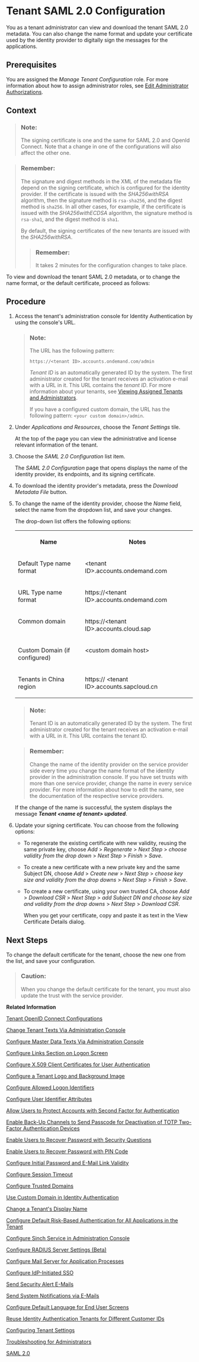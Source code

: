 <!-- loioe81a19b0067f4646982d7200a8dab3ca -->

# Tenant SAML 2.0 Configuration

You as a tenant administrator can view and download the tenant SAML 2.0 metadata. You can also change the name format and update your certificate used by the identity provider to digitally sign the messages for the applications.



<a name="loioe81a19b0067f4646982d7200a8dab3ca__prereq_wcy_1vf_ppb"/>

## Prerequisites

You are assigned the *Manage Tenant Configuration* role. For more information about how to assign administrator roles, see [Edit Administrator Authorizations](edit-administrator-authorizations-86ee374.md).



## Context

> ### Note:  
> The signing certificate is one and the same for SAML 2.0 and OpenId Connect. Note that a change in one of the configurations will also affect the other one.

> ### Remember:  
> The signature and digest methods in the XML of the metadata file depend on the signing certificate, which is configured for the identity provider. If the certificate is issued with the *SHA256withRSA* algorithm, then the signature method is `rsa-sha256`, and the digest method is `sha256`. In all other cases, for example, if the certificate is issued with the *SHA256withECDSA* algorithm, the signature method is `rsa-sha1`, and the digest method is `sha1`.
> 
> By default, the signing certificates of the new tenants are issued with the *SHA256withRSA*.
> 
> > ### Remember:  
> > It takes 2 minutes for the configuration changes to take place.

To view and download the tenant SAML 2.0 metadata, or to change the name format, or the default certificate, proceed as follows:



## Procedure

1.  Access the tenant's administration console for Identity Authentication by using the console's URL.

    > ### Note:  
    > The URL has the following pattern:
    > 
    > `https://<tenant ID>.accounts.ondemand.com/admin`
    > 
    > *Tenant ID* is an automatically generated ID by the system. The first administrator created for the tenant receives an activation e-mail with a URL in it. This URL contains the *tenant ID*. For more information about your tenants, see [Viewing Assigned Tenants and Administrators](../viewing-assigned-tenants-and-administrators-f56e6f2.md).
    > 
    > If you have a configured custom domain, the URL has the following pattern: `<your custom domain>/admin`.

2.  Under *Applications and Resources*, choose the *Tenant Settings* tile.

    At the top of the page you can view the administrative and license relevant information of the tenant.

3.  Choose the *SAML 2.0 Configuration* list item.

    The *SAML 2.0 Configuration* page that opens displays the name of the identity provider, its endpoints, and its signing certificate.

4.  To download the identity provider's metadata, press the *Download Metadata File* button.

5.  To change the name of the identity provider, choose the *Name* field, select the name from the dropdown list, and save your changes.

    The drop-down list offers the following options:


    <table>
    <tr>
    <th valign="top">

    Name


    
    </th>
    <th valign="top">

    Notes


    
    </th>
    </tr>
    <tr>
    <td valign="top">

    Default Type name format


    
    </td>
    <td valign="top">

    <tenant ID\>.accounts.ondemand.com


    
    </td>
    </tr>
    <tr>
    <td valign="top">

    URL Type name format


    
    </td>
    <td valign="top">

    https://<tenant ID\>.accounts.ondemand.com


    
    </td>
    </tr>
    <tr>
    <td valign="top">

    Common domain


    
    </td>
    <td valign="top">

    https://<tenant ID\>.accounts.cloud.sap


    
    </td>
    </tr>
    <tr>
    <td valign="top">

    Custom Domain \(if configured\)


    
    </td>
    <td valign="top">

    <custom domain host\>


    
    </td>
    </tr>
    <tr>
    <td valign="top">

    Tenants in China region


    
    </td>
    <td valign="top">

    https:// <tenant ID\>.accounts.sapcloud.cn


    
    </td>
    </tr>
    </table>
    
    > ### Note:  
    > Tenant ID is an automatically generated ID by the system. The first administrator created for the tenant receives an activation e-mail with a URL in it. This URL contains the tenant ID.

    > ### Remember:  
    > Change the name of the identity provider on the service provider side every time you change the name format of the identity provider in the administration console. If you have set trusts with more than one service provider, change the name in every service provider. For more information about how to edit the name, see the documentation of the respective service providers.

    If the change of the name is successful, the system displays the message ***Tenant <name of tenant\> updated***.

6.  Update your signing certificate. You can choose from the following options:

    -   To regenerate the existing certificate with new validity, reusing the same private key, choose *Add* \> *Regenerate* \> *Next Step* \> *choose validity from the drop down* \> *Next Step* \> *Finish* \> *Save*.

    -   To create a new certificate with a new private key and the same Subject DN, choose *Add* \> *Create new* \> *Next Step* \> *choose key size and validity from the drop downs* \> *Next Step* \> *Finish* \> *Save*.
    -   To create a new certificate, using your own trusted CA, choose *Add* \> *Download CSR* \> *Next Step* \> *add Subject DN and choose key size and validity from the drop downs* \> *Next Step* \> *Download CSR*.

        When you get your certificate, copy and paste it as text in the View Certificate Details dialog.





<a name="loioe81a19b0067f4646982d7200a8dab3ca__postreq_ghg_tzy_xqb"/>

## Next Steps

To change the default certificate for the tenant, choose the new one from the list, and save your configuration.

> ### Caution:  
> When you change the default certificate for the tenant, you must also update the trust with the service provider.

**Related Information**  


[Tenant OpenID Connect Configurations](tenant-openid-connect-configurations-3d6abcc.md "You as a tenant administrator can view and configure the tenant OpenID Connect configurations.")

[Change Tenant Texts Via Administration Console](change-tenant-texts-via-administration-console-c24b1d0.md "The change tenant texts option can be used to change the predefined texts and messages for end-user screens available per tenant in Identity Authentication via the administration console.")

[Configure Master Data Texts Via Administration Console](configure-master-data-texts-via-administration-console-c068ac9.md "The master data texts option can be used to configure the predefined master data for each resource in Identity Authentication via the administration console.")

[Configure Links Section on Logon Screen](configure-links-section-on-logon-screen-060c032.md "You can configure links to appear on the logon screen of your applications.")

[Configure X.509 Client Certificates for User Authentication](configure-x-509-client-certificates-for-user-authentication-52c7dcb.md "Tenant administrators can configure X.509 client certificates for user authentication as an alternative to authenticating with a user name and a password.")

[Configure a Tenant Logo and Background Image](configure-a-tenant-logo-and-background-image-8742046.md "You can configure a custom global logo and, or a background image on the forms for sign-in in, registration, upgrade, password update, and account activation for all applications in a tenant.")

[Configure Allowed Logon Identifiers](configure-allowed-logon-identifiers-3adf1ff.md "Tenant administrators can choose the allowed logon identifiers for the users.")

[Configure User Identifier Attributes](configure-user-identifier-attributes-8b9fa88.md "Tenant administrators can configure user identifier attributes as required and unique for the tenant.")

[Allow Users to Protect Accounts with Second Factor for Authentication](allow-users-to-protect-accounts-with-second-factor-for-authentication-d9cbb6d.md "Tenant administrator can allow users to decide whether to protect their own accounts with second factor for authentication or not.")

[Enable Back-Up Channels to Send Passcode for Deactivation of TOTP Two-Factor Authentication Devices](enable-back-up-channels-to-send-passcode-for-deactivation-of-totp-two-factor-authenticati-782935e.md "Tenant administrator can configure back-up channels to send TOTP deactivation passcodes to the user.")

[Enable Users to Recover Password with Security Questions](enable-users-to-recover-password-with-security-questions-d9ae898.md "Users can choose to answer security questions to reset their password.")

[Enable Users to Recover Password with PIN Code](enable-users-to-recover-password-with-pin-code-046a235.md "Users can choose to provide PIN code to reset their password.")

[Configure Initial Password and E-Mail Link Validity](configure-initial-password-and-e-mail-link-validity-f8093f4.md "As a tenant administrator, you can configure the validity of the initial password and link sent to a user in the various application processes.")

[Configure Session Timeout](configure-session-timeout-5ca23e4.md "As a tenant administrator, you can configure when the session, created at the Identity Authentication tenant, expires.")

[Configure Trusted Domains](configure-trusted-domains-08fa1fe.md "Service providers that delegate authentication to Identity Authentication can protect their applications when using embedded frames, also called overlays, or when allowing user self-registration.")

[Use Custom Domain in Identity Authentication](use-custom-domain-in-identity-authentication-c4db840.md "Identity Authentication allows you to use a custom domain that is different from the default one (<tenant ID>.accounts.ondemand.com) - for example www.mytenant.com.")

[Change a Tenant's Display Name](change-a-tenant-s-display-name-a513c91.md "You can configure the tenant's name from the administration console for Identity Authentication.")

[Configure Default Risk-Based Authentication for All Applications in the Tenant](configure-default-risk-based-authentication-for-all-applications-in-the-tenant-1aab51a.md#loio1aab51ae62b94f79b4c6dac7a00857c2 "You can define rules for authentication according to different risk factors and apply actions like Allow, Deny, and Two-Factor Authentication for all applications in a tenant.")

[Configure Sinch Service in Administration Console](configure-sinch-service-in-administration-console-3fdc9e1.md "Configure Sinch Service to enable Phone Verification via SMS or SMS Two-Factor Authentication in the administration console.")

[Configure RADIUS Server Settings \(Beta\)](configure-radius-server-settings-beta-03043ae.md "Configure Remote Authentication Dial-In User Service (RADIUS) server settings in the administration console for Identity Authentication.")

[Configure Mail Server for Application Processes](configure-mail-server-for-application-processes-ccc7ba1.md "Configure mail server for the e-mails sent to the end users in the different application processes.")

[Configure IdP-Initiated SSO](configure-idp-initiated-sso-5d59caa.md)

[Send Security Alert E-Mails](send-security-alert-e-mails-c977464.md "Send security alert e-mails to end-users or administrators when changes in their accounts are made.")

[Send System Notifications via E-Mails](send-system-notifications-via-e-mails-aa04a8b.md "You can configure the administration console to send e-mails with information about expiring certificates, system notifications and new administrators to specific e-mail addresses or to the e-mails of all administrators.")

[Configure Default Language for End User Screens](configure-default-language-for-end-user-screens-2cb73c3.md "Select the language that the end user screen uses if the language of the browser isn’t in the list of supported languages.")

[Reuse Identity Authentication Tenants for Different Customer IDs](reuse-identity-authentication-tenants-for-different-customer-ids-ebd0258.md "You as a tenant administrator can reuse an existing tenant for configurations and automated subscriptions.")

[Configuring Tenant Settings](configuring-tenant-settings-d4d6fdc.md "Initially, the tenants are configured to use default settings. This section describes how you as a tenant administrator can make custom tenant configurations.")

[Troubleshooting for Administrators](troubleshooting-for-administrators-f80beb5.md "This section is intended to help administrators deal with error messages in the administration console for Identity Authentication.")

[SAML 2.0](saml-2-0-0708833.md "")

